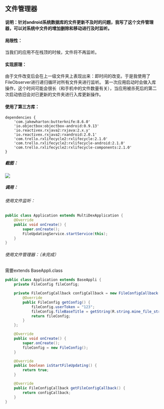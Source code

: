 ## 文件管理器
#### 说明：针对android系统数据库的文件更新不及时的问题，我写了这个文件管理器，可以对系统中文件的增加删除和移动进行及时监听。<br />
#### 局限性：
当我们的应用不在栈顶的时候，文件将不再监听。<br />
#### 实现原理：
由于文件改变后会在上一级文件夹上表现出来：即时间的改变。于是我使用了FileObserver进行递归循环对所有文件夹进行监听。
第一次应用启动时会做入库操作，这个时间可能会很长（和手机中的文件数量有关），当应用被杀死后的第二次启动依旧会对已更新的文件夹进行入库更新操作。<br />
#### 使用了第三方库：
```
dependencies {
	'com.jakewharton:butterknife:8.6.0'
	'io.objectbox:objectbox-android:0.9.13'
	'io.reactivex.rxjava2:rxjava:2.x.y'
	'io.reactivex.rxjava2:rxandroid:2.0.1'
	'com.trello.rxlifecycle2:rxlifecycle:2.1.0'
	'com.trello.rxlifecycle2:rxlifecycle-android:2.1.0'
	'com.trello.rxlifecycle2:rxlifecycle-components:2.1.0'
}
```
##### 截图：
![](https://github.com/zhangxyfs/FileManager/blob/1.0/screenshots/fileManager-1.0.gif)
##### 调用：
###### 使用文件监听：
```java
public class Application extends MultiDexApplication {
    @Override
    public void onCreate() {
        super.onCreate();
        FileUpdatingService.startService(this);
    }
}
```
###### 使用文件管理器：（未完成）
需要extends BaseAppli.class

```java
public class Application extends BaseAppli {
    private FileConfig fileConfig;

    private FileConfigCallback configCallback = new FileConfigCallback() {
        @Override
        public FileConfig getConfig() {
            fileConfig.userToken = "123";
            fileConfig.fileBaseTitle = getString(R.string.mine_file_str);
            return fileConfig;
        }
    };

    @Override
    public void onCreate() {
        super.onCreate();
        fileConfig = new FileConfig();
    }

    @Override
    public boolean isStartFileUpdating() {
        return true;
    }

    @Override
    public FileConfigCallback getFileConfigCallback() {
        return configCallback;
    }
}
```
